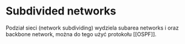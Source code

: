 # Subdivided networks
Podział sieci (network subdividing) wydziela subarea networks i oraz backbone network, można do tego użyć protokołu [[OSPF]].